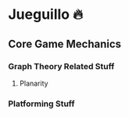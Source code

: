 # Jueguillo 🔥

## Core Game Mechanics

### Graph Theory Related Stuff

1. Planarity

### Platforming Stuff
